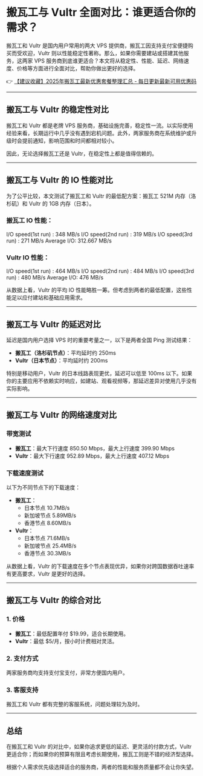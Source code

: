 # 搬瓦工与 Vultr 全面对比：谁更适合你的需求？

搬瓦工和 Vultr 是国内用户常用的两大 VPS 提供商，搬瓦工因支持支付宝便捷购买而受欢迎，Vultr 则以性能稳定性著称。那么，如果你需要建站或搭建其他服务，这两家 VPS 服务商到底谁更适合？本文将从稳定性、性能、延迟、网络速度、价格等方面进行全面对比，帮助你做出更好的选择。

👉 [【建议收藏】2025年搬瓦工最新优惠套餐整理汇总 - 每日更新最新可用优惠码](https://bit.ly/banwagon)

---

## 搬瓦工与 Vultr 的稳定性对比

搬瓦工和 Vultr 都是老牌 VPS 服务商，基础设施完善，稳定性一流。以实际使用经验来看，长期运行中几乎没有遇到宕机问题。此外，两家服务商在系统维护或升级时会提前通知，影响范围和时间都相对较小。

因此，无论选择搬瓦工还是 Vultr，在稳定性上都是值得信赖的。

---

## 搬瓦工与 Vultr 的 IO 性能对比

为了公平比较，本文测试了搬瓦工和 Vultr 的最低配方案：搬瓦工 521M 内存（洛杉矶）和 Vultr 的 1GB 内存（日本）。

### 搬瓦工 IO 性能：

I/O speed(1st run) : 348 MB/s
I/O speed(2nd run) : 319 MB/s
I/O speed(3rd run) : 271 MB/s
Average I/O: 312.667 MB/s

### Vultr IO 性能：

I/O speed(1st run) : 464 MB/s
I/O speed(2nd run) : 484 MB/s
I/O speed(3rd run) : 480 MB/s
Average I/O: 476 MB/s

从数据上看，Vultr 的平均 IO 性能略胜一筹。但考虑到两者的最低配置，这些性能足以应付建站和基础应用需求。

---

## 搬瓦工与 Vultr 的延迟对比

延迟是国内用户选择 VPS 时的重要考量之一，以下是两者全国 Ping 测试结果：

- **搬瓦工（洛杉矶节点）**：平均延时约 250ms
- **Vultr（日本节点）**：平均延时约 200ms

特别是移动用户，Vultr 的日本线路表现更优，延迟可以低至 100ms 以下。如果你的主要应用不依赖实时响应，如建站、观看视频等，那延迟差异对使用几乎没有实际影响。

---

## 搬瓦工与 Vultr 的网络速度对比

### 带宽测试
- **搬瓦工**：最大下行速度 850.50 Mbps，最大上行速度 399.90 Mbps
- **Vultr**：最大下行速度 952.89 Mbps，最大上行速度 407.12 Mbps

### 下载速度测试
以下为不同节点下的下载速度：
- **搬瓦工**：
  - 日本节点 10.7MB/s
  - 新加坡节点 5.89MB/s
  - 香港节点 8.60MB/s
- **Vultr**：
  - 日本节点 71.6MB/s
  - 新加坡节点 25.4MB/s
  - 香港节点 30.3MB/s

从数据上看，Vultr 的下载速度在多个节点表现优异，如果你对跨国数据吞吐速率有更高要求，Vultr 是更好的选择。

---

## 搬瓦工与 Vultr 的综合对比

### 1. 价格
- **搬瓦工**：最低配置年付 $19.99，适合长期使用。
- **Vultr**：最低 $5/月，按小时计费相对灵活。

### 2. 支付方式
两家服务商均支持支付宝支付，非常方便国内用户。

### 3. 客服支持
搬瓦工和 Vultr 都有完整的客服系统，问题处理较为及时。

---

## 总结

在搬瓦工和 Vultr 的对比中，如果你追求更低的延迟、更灵活的付款方式，Vultr 更适合你；而如果你的预算有限且考虑长期使用，搬瓦工则是不错的经济型选择。

根据个人需求优先级选择适合的服务商，两者的性能和服务质量都不会让你失望。